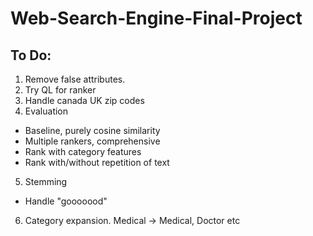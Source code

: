 Web-Search-Engine-Final-Project
===============================

To Do:
-----
1. Remove false attributes.
2. Try QL for ranker
3. Handle canada UK zip codes
4. Evaluation
  * Baseline, purely cosine similarity
  * Multiple rankers, comprehensive
  * Rank with category features
  * Rank with/without repetition of text 
5. Stemming
  * Handle "gooooood"
6. Category expansion. Medical -> Medical, Doctor etc
